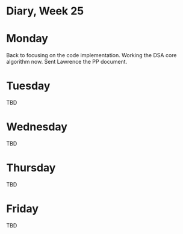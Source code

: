 # Diary, Week 25

# Monday

Back to focusing on the code implementation. Working the DSA core algorithm now. Sent Lawrence the PP document.

# Tuesday

TBD

# Wednesday

TBD

# Thursday

TBD

# Friday

TBD
